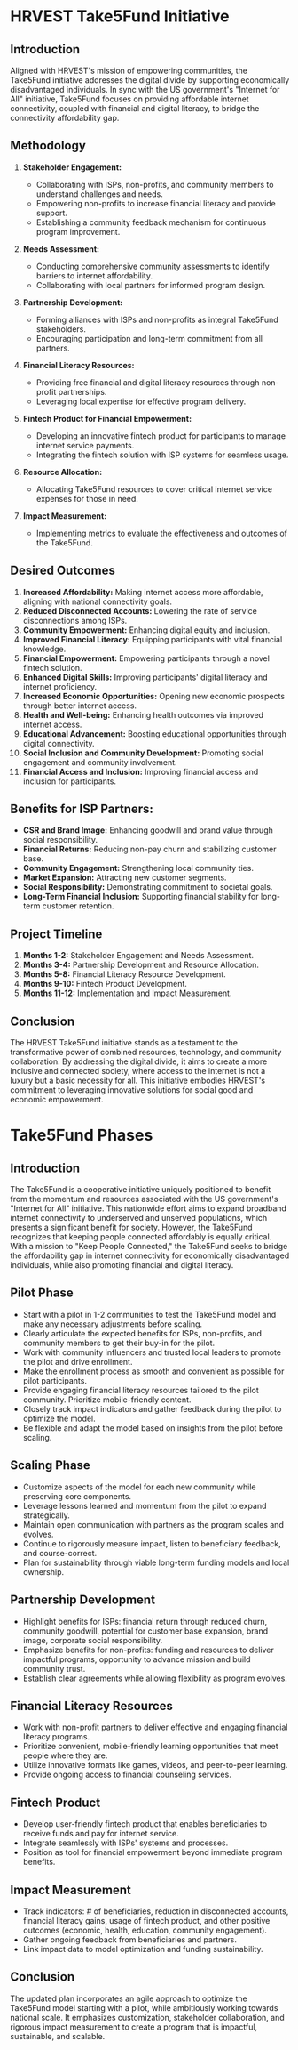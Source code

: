 # HRVEST Take5Fund Initiative

## Introduction
Aligned with HRVEST's mission of empowering communities, the Take5Fund initiative addresses the digital divide by supporting economically disadvantaged individuals. In sync with the US government's "Internet for All" initiative, Take5Fund focuses on providing affordable internet connectivity, coupled with financial and digital literacy, to bridge the connectivity affordability gap.

## Methodology
1. **Stakeholder Engagement:**
   - Collaborating with ISPs, non-profits, and community members to understand challenges and needs.
   - Empowering non-profits to increase financial literacy and provide support.
   - Establishing a community feedback mechanism for continuous program improvement.

2. **Needs Assessment:**
   - Conducting comprehensive community assessments to identify barriers to internet affordability.
   - Collaborating with local partners for informed program design.

3. **Partnership Development:**
   - Forming alliances with ISPs and non-profits as integral Take5Fund stakeholders.
   - Encouraging participation and long-term commitment from all partners.

4. **Financial Literacy Resources:**
   - Providing free financial and digital literacy resources through non-profit partnerships.
   - Leveraging local expertise for effective program delivery.

5. **Fintech Product for Financial Empowerment:**
   - Developing an innovative fintech product for participants to manage internet service payments.
   - Integrating the fintech solution with ISP systems for seamless usage.

6. **Resource Allocation:**
   - Allocating Take5Fund resources to cover critical internet service expenses for those in need.

7. **Impact Measurement:**
   - Implementing metrics to evaluate the effectiveness and outcomes of the Take5Fund.

## Desired Outcomes
1. **Increased Affordability:** Making internet access more affordable, aligning with national connectivity goals.
2. **Reduced Disconnected Accounts:** Lowering the rate of service disconnections among ISPs.
3. **Community Empowerment:** Enhancing digital equity and inclusion.
4. **Improved Financial Literacy:** Equipping participants with vital financial knowledge.
5. **Financial Empowerment:** Empowering participants through a novel fintech solution.
6. **Enhanced Digital Skills:** Improving participants' digital literacy and internet proficiency.
7. **Increased Economic Opportunities:** Opening new economic prospects through better internet access.
8. **Health and Well-being:** Enhancing health outcomes via improved internet access.
9. **Educational Advancement:** Boosting educational opportunities through digital connectivity.
10. **Social Inclusion and Community Development:** Promoting social engagement and community involvement.
11. **Financial Access and Inclusion:** Improving financial access and inclusion for participants.

## Benefits for ISP Partners:
- **CSR and Brand Image:** Enhancing goodwill and brand value through social responsibility.
- **Financial Returns:** Reducing non-pay churn and stabilizing customer base.
- **Community Engagement:** Strengthening local community ties.
- **Market Expansion:** Attracting new customer segments.
- **Social Responsibility:** Demonstrating commitment to societal goals.
- **Long-Term Financial Inclusion:** Supporting financial stability for long-term customer retention.

## Project Timeline
1. **Months 1-2:** Stakeholder Engagement and Needs Assessment.
2. **Months 3-4:** Partnership Development and Resource Allocation.
3. **Months 5-8:** Financial Literacy Resource Development.
4. **Months 9-10:** Fintech Product Development.
5. **Months 11-12:** Implementation and Impact Measurement.

## Conclusion
The HRVEST Take5Fund initiative stands as a testament to the transformative power of combined resources, technology, and community collaboration. By addressing the digital divide, it aims to create a more inclusive and connected society, where access to the internet is not a luxury but a basic necessity for all. This initiative embodies HRVEST's commitment to leveraging innovative solutions for social good and economic empowerment.



# Take5Fund Phases

## Introduction

The Take5Fund is a cooperative initiative uniquely positioned to benefit from the momentum and resources associated with the US government's "Internet for All" initiative. This nationwide effort aims to expand broadband internet connectivity to underserved and unserved populations, which presents a significant benefit for society. However, the Take5Fund recognizes that keeping people connected affordably is equally critical. With a mission to "Keep People Connected," the Take5Fund seeks to bridge the affordability gap in internet connectivity for economically disadvantaged individuals, while also promoting financial and digital literacy.

## Pilot Phase

- Start with a pilot in 1-2 communities to test the Take5Fund model and make any necessary adjustments before scaling.
- Clearly articulate the expected benefits for ISPs, non-profits, and community members to get their buy-in for the pilot. 
- Work with community influencers and trusted local leaders to promote the pilot and drive enrollment.
- Make the enrollment process as smooth and convenient as possible for pilot participants. 
- Provide engaging financial literacy resources tailored to the pilot community. Prioritize mobile-friendly content.
- Closely track impact indicators and gather feedback during the pilot to optimize the model.
- Be flexible and adapt the model based on insights from the pilot before scaling.

## Scaling Phase 

- Customize aspects of the model for each new community while preserving core components.
- Leverage lessons learned and momentum from the pilot to expand strategically.  
- Maintain open communication with partners as the program scales and evolves.
- Continue to rigorously measure impact, listen to beneficiary feedback, and course-correct.
- Plan for sustainability through viable long-term funding models and local ownership.

## Partnership Development   

- Highlight benefits for ISPs: financial return through reduced churn, community goodwill, potential for customer base expansion, brand image, corporate social responsibility.
- Emphasize benefits for non-profits: funding and resources to deliver impactful programs, opportunity to advance mission and build community trust.
- Establish clear agreements while allowing flexibility as program evolves.

## Financial Literacy Resources

- Work with non-profit partners to deliver effective and engaging financial literacy programs. 
- Prioritize convenient, mobile-friendly learning opportunities that meet people where they are.
- Utilize innovative formats like games, videos, and peer-to-peer learning. 
- Provide ongoing access to financial counseling services.

## Fintech Product

- Develop user-friendly fintech product that enables beneficiaries to receive funds and pay for internet service. 
- Integrate seamlessly with ISPs' systems and processes.
- Position as tool for financial empowerment beyond immediate program benefits.  

## Impact Measurement

- Track indicators: # of beneficiaries, reduction in disconnected accounts, financial literacy gains, usage of fintech product, and other positive outcomes (economic, health, education, community engagement).
- Gather ongoing feedback from beneficiaries and partners.
- Link impact data to model optimization and funding sustainability.

## Conclusion

The updated plan incorporates an agile approach to optimize the Take5Fund model starting with a pilot, while ambitiously working towards national scale. It emphasizes customization, stakeholder collaboration, and rigorous impact measurement to create a program that is impactful, sustainable, and scalable.
